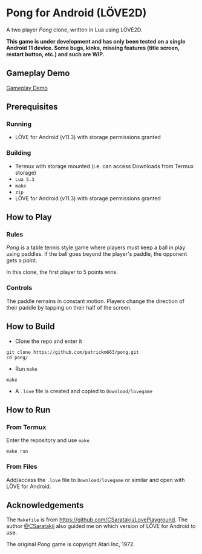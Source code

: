 # Pong for Android (LÖVE2D)
A two player _Pong_ clone, written in Lua using LÖVE2D.

**This game is under development and has only been tested on a single Android 11 device. Some bugs, kinks, missing features (title screen, restart button, etc.) and such are WIP.**
## Gameplay Demo
[Gameplay Demo](docs/demo.gif)
## Prerequisites
### Running
- LÖVE for Android (v11.3) with storage permissions granted 
### Building
- Termux with storage mounted (i.e. can access Downloads from Termux storage)
- `Lua 5.3`
- `make`
- `zip`
- LÖVE for Android (v11.3) with storage permissions granted 

## How to Play
### Rules
_Pong_ is a table tennis style game where players must keep a ball in play using paddles. If the ball goes beyond the player's paddle, the opponent gets a point.

In this clone, the first player to 5 points wins.
### Controls
The paddle remains in constant motion. Players change the direction of their paddle by tapping on their half of the screen.
## How to Build
- Clone the repo and enter it
```
git clone https://github.com/patrickm663/pong.git
cd pong/
```
- Run `make`
```
make
```
- A `.love` file is created and copied to `Download/lovegame`
## How to Run
### From Termux
Enter the repository and use `make`
```
make run
```
### From Files
Add/access the `.love` file to `Download/lovegame` or similar and open with LÖVE for Android.
## Acknowledgements
The `Makefile` is from https://github.com/CSaratakij/LovePlayground. The author [@CSaratakij](https://github.com/CSaratakij) also guided me on which version of LÖVE for Android to use.  

The original _Pong_ game is copyright Atari Inc, 1972.
